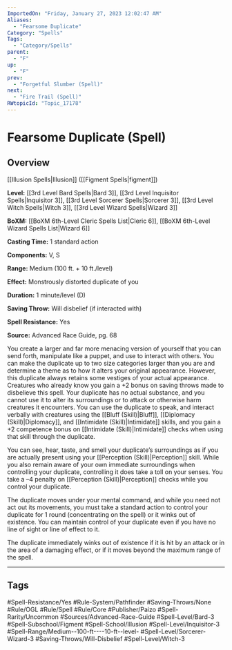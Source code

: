 ```yaml
---
ImportedOn: "Friday, January 27, 2023 12:02:47 AM"
Aliases:
  - "Fearsome Duplicate"
Category: "Spells"
Tags:
  - "Category/Spells"
parent:
  - "F"
up:
  - "F"
prev:
  - "Forgetful Slumber (Spell)"
next:
  - "Fire Trail (Spell)"
RWtopicId: "Topic_17178"
---
```

# Fearsome Duplicate (Spell)
## Overview
[[Illusion Spells|Illusion]] ([[Figment Spells|figment]])

**Level:** [[3rd Level Bard Spells|Bard 3]], [[3rd Level Inquisitor Spells|Inquisitor 3]], [[3rd Level Sorcerer Spells|Sorcerer 3]], [[3rd Level Witch Spells|Witch 3]], [[3rd Level Wizard Spells|Wizard 3]]

**BoXM:** [[BoXM 6th-Level Cleric Spells List|Cleric 6]], [[BoXM 6th-Level Wizard Spells List|Wizard 6]]

**Casting Time:** 1 standard action

**Components:** V, S

**Range:** Medium (100 ft. + 10 ft./level)

**Effect:** Monstrously distorted duplicate of you

**Duration:** 1 minute/level (D)

**Saving Throw:** Will disbelief (if interacted with)

**Spell Resistance:** Yes

**Source:** Advanced Race Guide, pg. 68

You create a larger and far more menacing version of yourself that you can send forth, manipulate like a puppet, and use to interact with others. You can make the duplicate up to two size categories larger than you are and determine a theme as to how it alters your original appearance. However, this duplicate always retains some vestiges of your actual appearance. Creatures who already know you gain a +2 bonus on saving throws made to disbelieve this spell. Your duplicate has no actual substance, and you cannot use it to alter its surroundings or to attack or otherwise harm creatures it encounters. You can use the duplicate to speak, and interact verbally with creatures using the [[Bluff (Skill)|Bluff]], [[Diplomacy (Skill)|Diplomacy]], and [[Intimidate (Skill)|Intimidate]] skills, and you gain a +2 competence bonus on [[Intimidate (Skill)|Intimidate]] checks when using that skill through the duplicate.

You can see, hear, taste, and smell your duplicate’s surroundings as if you are actually present using your [[Perception (Skill)|Perception]] skill. While you also remain aware of your own immediate surroundings when controlling your duplicate, controlling it does take a toll on your senses. You take a –4 penalty on [[Perception (Skill)|Perception]] checks while you control your duplicate.

The duplicate moves under your mental command, and while you need not act out its movements, you must take a standard action to control your duplicate for 1 round (concentrating on the spell) or it winks out of existence. You can maintain control of your duplicate even if you have no line of sight or line of effect to it.

The duplicate immediately winks out of existence if it is hit by an attack or in the area of a damaging effect, or if it moves beyond the maximum range of the spell.


---
## Tags
#Spell-Resistance/Yes #Rule-System/Pathfinder #Saving-Throws/None #Rule/OGL #Rule/Spell #Rule/Core #Publisher/Paizo #Spell-Rarity/Uncommon #Sources/Advanced-Race-Guide #Spell-Level/Bard-3 #Spell-Subschool/Figment #Spell-School/Illusion #Spell-Level/Inquisitor-3 #Spell-Range/Medium--100-ft----10-ft--level- #Spell-Level/Sorcerer-Wizard-3 #Saving-Throws/Will-Disbelief #Spell-Level/Witch-3

